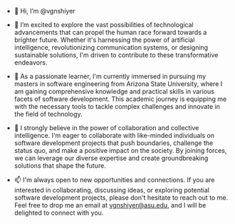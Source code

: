 - 👋 Hi, I’m @vgnshiyer

- 👀 I’m excited to explore the vast possibilities of technological advancements that can propel the human race forward towards a brighter future. Whether it's harnessing the power of artificial intelligence, revolutionizing communication systems, or designing sustainable solutions, I'm driven to contribute to these transformative endeavors.

- 🌱 As a passionate learner, I'm currently immersed in pursuing my masters in software engineering from Arizona State University, where I am gaining comprehensive knowledge and practical skills in various facets of software development. This academic journey is equipping me with the necessary tools to tackle complex challenges and innovate in the field of technology.

- 💞️ I strongly believe in the power of collaboration and collective intelligence. I'm eager to collaborate with like-minded individuals on software development projects that push boundaries, challenge the status quo, and make a positive impact on the society. By joining forces, we can leverage our diverse expertise and create groundbreaking solutions that shape the future.

- 📫 I'm always open to new opportunities and connections. If you are interested in collaborating, discussing ideas, or exploring potential software development projects, please don't hesitate to reach out to me. Feel free to drop me an email at vgnshiyer@asu.edu, and I will be delighted to connect with you.

<!---
VigneshIyer25/VigneshIyer25 is a ✨ special ✨ repository because its `README.md` (this file) appears on your GitHub profile.
You can click the Preview link to take a look at your changes.
--->

